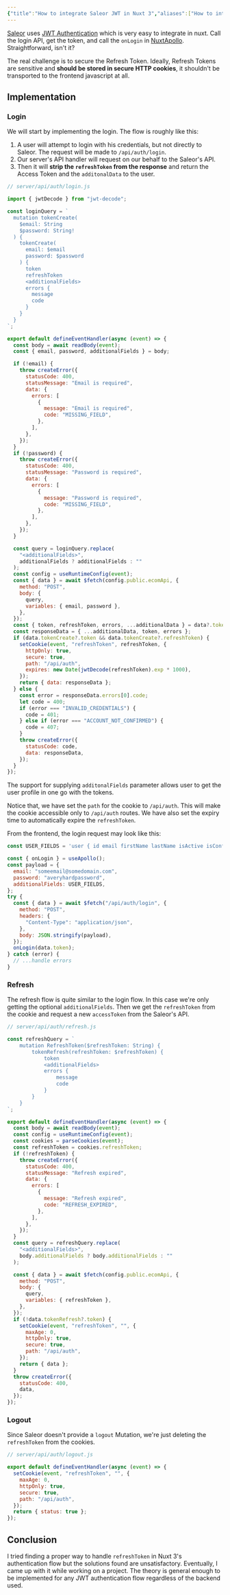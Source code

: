 ```yaml
---
{"title":"How to integrate Saleor JWT in Nuxt 3","aliases":["How to integrate Saleor JWT in Nuxt 3"],"created":"2024-04-29T10:26:43+06:00","updated":"2025-06-21T22:37:33+06:00","dg-publish":true,"dg-note-icon":"chest","tags":["technical","how-to","nuxt3","nuxt","apollo","graphql","saleor","jwt","django"],"dg-path":"Writings/Technical/HowTos/How to integrate Saleor JWT in Nuxt 3.md","permalink":"/writings/technical/how-tos/how-to-integrate-saleor-jwt-in-nuxt-3/","dgPassFrontmatter":true,"noteIcon":"chest"}
---
```


[Saleor](https://saleor.io) uses [JWT Authentication](https://docs.saleor.io/docs/3.x/api-usage/authentication) which is very easy to integrate in nuxt. Call the login API, get the token, and call the `onLogin` in [NuxtApollo](https://apollo.nuxtjs.org/recipes/authentication). Straightforward, isn't it?

The real challenge is to secure the Refresh Token. Ideally, Refresh Tokens are sensitive and **should be stored in secure HTTP cookies**, it shouldn't be transported to the frontend javascript at all.

## Implementation
### Login
We will start by implementing the login. The flow is roughly like this:
<style> .container {font-family: sans-serif; text-align: center;} .button-wrapper button {z-index: 1;height: 40px; width: 100px; margin: 10px;padding: 5px;} .excalidraw .App-menu_top .buttonList { display: flex;} .excalidraw-wrapper { height: 800px; margin: 50px; position: relative;} :root[dir="ltr"] .excalidraw .layer-ui__wrapper .zen-mode-transition.App-menu_bottom--transition-left {transform: none;} </style><script src="https://cdn.jsdelivr.net/npm/react@17/umd/react.production.min.js"></script><script src="https://cdn.jsdelivr.net/npm/react-dom@17/umd/react-dom.production.min.js"></script><script type="text/javascript" src="https://cdn.jsdelivr.net/npm/@excalidraw/excalidraw@0/dist/excalidraw.production.min.js"></script><div id="JWTexcalidraw.md1"></div><script>(function(){const InitialData={"type":"excalidraw","version":2,"source":"https://github.com/zsviczian/obsidian-excalidraw-plugin/releases/tag/2.12.4","elements":[{"points":[[0,0],[-246.8663013317563,0],[-214.26229605984966,-95.96585212589889],[32.39673071212181,-95.96585212589889],[32.39673071212181,-95.3557651262226],[0,0]],"lastCommittedPoint":null,"startBinding":null,"endBinding":null,"startArrowhead":null,"endArrowhead":null,"id":"EWQyvjlZ","type":"line","x":-331.7817471194495,"y":-248.09325543978042,"width":279.26303204387807,"height":95.96585212589889,"angle":0,"strokeColor":"#1e1e1e","backgroundColor":"transparent","fillStyle":"solid","strokeWidth":2,"strokeStyle":"solid","roughness":1,"opacity":100,"roundness":null,"seed":72886,"version":153,"versionNonce":555612512,"updated":1750499247728,"isDeleted":false,"groupIds":["c5tkAwXrUB-z5KVo-YDf4","Af92TvYlAsF_3LKwIczPH"],"boundElements":[],"link":null,"locked":false,"polygon":true,"index":"aJ","frameId":null},{"id":"0Yy49nL9","type":"text","x":-550.0714490042635,"y":-324.7966930794077,"width":222.11895751953125,"height":56.90039062500003,"angle":0,"strokeColor":"#1e1e1e","backgroundColor":"transparent","fillStyle":"solid","strokeWidth":2,"strokeStyle":"solid","roughness":1,"opacity":100,"groupIds":["c5tkAwXrUB-z5KVo-YDf4","Af92TvYlAsF_3LKwIczPH"],"frameId":null,"index":"aK","roundness":null,"seed":124554400,"version":226,"versionNonce":836226400,"isDeleted":false,"boundElements":[{"id":"J97aAJtY7gZDjpYJCYZ7l","type":"arrow"}],"updated":1750499247728,"link":null,"locked":false,"text":"Request login with credentials\n(and optionally\nadditional data query)","rawText":"Request login with credentials\n(and optionally\nadditional data query)","fontSize":15.17343750000001,"fontFamily":5,"textAlign":"center","verticalAlign":"top","containerId":null,"originalText":"Request login with credentials\n(and optionally\nadditional data query)","autoResize":true,"lineHeight":1.25},{"id":"CRNB1Cna2t0uOqnIwnB9U","type":"rectangle","x":-234.82962823783237,"y":-330.2835189414356,"width":234.53125,"height":71.0703125,"angle":0,"strokeColor":"#1e1e1e","backgroundColor":"transparent","fillStyle":"solid","strokeWidth":2,"strokeStyle":"solid","roughness":1,"opacity":100,"groupIds":["Z696HB3AL0qTWor_ZMl_g","Af92TvYlAsF_3LKwIczPH"],"frameId":null,"index":"aL","roundness":{"type":3},"seed":91720032,"version":157,"versionNonce":1468790112,"isDeleted":false,"boundElements":[{"id":"2Jmp1vAS9AP6FQxYMZbhR","type":"arrow"}],"updated":1750499247728,"link":null,"locked":false},{"id":"sW80Xn2m","type":"text","x":-220.23994470511752,"y":-312.2483626914356,"width":205.3518829345703,"height":35,"angle":0,"strokeColor":"#1e1e1e","backgroundColor":"transparent","fillStyle":"solid","strokeWidth":2,"strokeStyle":"solid","roughness":1,"opacity":100,"groupIds":["Z696HB3AL0qTWor_ZMl_g","Af92TvYlAsF_3LKwIczPH"],"frameId":null,"index":"aM","roundness":null,"seed":964042912,"version":105,"versionNonce":1817582944,"isDeleted":false,"boundElements":[{"id":"J97aAJtY7gZDjpYJCYZ7l","type":"arrow"},{"id":"3_0qKUisiyvO0oB_bNcYP","type":"arrow"}],"updated":1750499247728,"link":null,"locked":false,"text":"/api/auth/login","rawText":"/api/auth/login","fontSize":28,"fontFamily":5,"textAlign":"center","verticalAlign":"top","containerId":null,"originalText":"/api/auth/login","autoResize":true,"lineHeight":1.25},{"id":"J97aAJtY7gZDjpYJCYZ7l","type":"arrow","x":-316.20462823783237,"y":-297.1194564414356,"width":88.015625,"height":0.4453125,"angle":0,"strokeColor":"#1e1e1e","backgroundColor":"transparent","fillStyle":"solid","strokeWidth":2,"strokeStyle":"solid","roughness":1,"opacity":100,"groupIds":["Af92TvYlAsF_3LKwIczPH"],"frameId":null,"index":"aN","roundness":{"type":2},"seed":1095156064,"version":165,"versionNonce":836833632,"isDeleted":false,"boundElements":[],"updated":1750499307382,"link":null,"locked":false,"points":[[0,0],[88.015625,-0.4453125]],"lastCommittedPoint":null,"startBinding":{"elementId":"0Yy49nL9","focus":-0.005226043793011446,"gap":11.747863246899897},"endBinding":{"elementId":"sW80Xn2m","focus":0.1873588534517885,"gap":7.949058532714844},"startArrowhead":null,"endArrowhead":"arrow","elbowed":false},{"id":"nGrwSy6rYp-eExYTVpavc","type":"rectangle","x":-193.98587823783237,"y":-141.9514876914356,"width":143.77734375,"height":134.29296875,"angle":0,"strokeColor":"#1e1e1e","backgroundColor":"#b2f2bb","fillStyle":"solid","strokeWidth":2,"strokeStyle":"solid","roughness":1,"opacity":100,"groupIds":["os4FpGmg9pidJKYs_j2Ob","Af92TvYlAsF_3LKwIczPH"],"frameId":null,"index":"aO","roundness":{"type":3},"seed":117031072,"version":277,"versionNonce":221015392,"isDeleted":false,"boundElements":[{"id":"dWM9QPkMYY3gmdkLIaU_M","type":"arrow"},{"id":"2Jmp1vAS9AP6FQxYMZbhR","type":"arrow"}],"updated":1750499247728,"link":null,"locked":false},{"id":"7jB3vdKe","type":"text","x":-163.70518518363315,"y":-92.3050033164356,"width":83.21595764160156,"height":35,"angle":0,"strokeColor":"#1e1e1e","backgroundColor":"#b2f2bb","fillStyle":"solid","strokeWidth":2,"strokeStyle":"solid","roughness":1,"opacity":100,"groupIds":["os4FpGmg9pidJKYs_j2Ob","Af92TvYlAsF_3LKwIczPH"],"frameId":null,"index":"aP","roundness":null,"seed":736720032,"version":197,"versionNonce":1765730656,"isDeleted":false,"boundElements":[],"updated":1750499247728,"link":null,"locked":false,"text":"Saleor","rawText":"Saleor","fontSize":28,"fontFamily":5,"textAlign":"center","verticalAlign":"top","containerId":null,"originalText":"Saleor","autoResize":true,"lineHeight":1.25},{"id":"dWM9QPkMYY3gmdkLIaU_M","type":"arrow","x":-118.00540948783237,"y":-259.5335189414356,"width":0.7810092504419828,"height":113.26953125,"angle":0,"strokeColor":"#1e1e1e","backgroundColor":"#b2f2bb","fillStyle":"solid","strokeWidth":2,"strokeStyle":"solid","roughness":1,"opacity":100,"groupIds":["Af92TvYlAsF_3LKwIczPH"],"frameId":null,"index":"aQ","roundness":{"type":2},"seed":1747043488,"version":452,"versionNonce":1786242400,"isDeleted":false,"boundElements":[{"type":"text","id":"4XAR1iIR"}],"updated":1750499307382,"link":null,"locked":false,"points":[[0,0],[-0.46875,52.4453125],[0.31225925044198277,113.26953125]],"lastCommittedPoint":null,"startBinding":null,"endBinding":{"elementId":"nGrwSy6rYp-eExYTVpavc","focus":0.07314855431066761,"gap":4.3125},"startArrowhead":null,"endArrowhead":"arrow","elbowed":false},{"id":"4XAR1iIR","type":"text","x":-195.2260973540433,"y":-227.0882064414356,"width":153.50387573242188,"height":40,"angle":0,"strokeColor":"#1e1e1e","backgroundColor":"#b2f2bb","fillStyle":"solid","strokeWidth":2,"strokeStyle":"solid","roughness":1,"opacity":100,"groupIds":["Af92TvYlAsF_3LKwIczPH"],"frameId":null,"index":"aR","roundness":null,"seed":1654302048,"version":75,"versionNonce":1021055328,"isDeleted":false,"boundElements":[],"updated":1750499247728,"link":null,"locked":false,"text":"Request for tokens\nand additional data","rawText":"Request for tokens and additional data","fontSize":16,"fontFamily":5,"textAlign":"center","verticalAlign":"middle","containerId":"dWM9QPkMYY3gmdkLIaU_M","originalText":"Request for tokens and additional data","autoResize":true,"lineHeight":1.25},{"id":"2Jmp1vAS9AP6FQxYMZbhR","type":"arrow","x":-192.46634698783237,"y":-80.2678939414356,"width":73.1171875,"height":177.4453125,"angle":0,"strokeColor":"#1e1e1e","backgroundColor":"#b2f2bb","fillStyle":"solid","strokeWidth":2,"strokeStyle":"solid","roughness":1,"opacity":100,"groupIds":["Af92TvYlAsF_3LKwIczPH"],"frameId":null,"index":"aS","roundness":{"type":2},"seed":711299232,"version":418,"versionNonce":1225133408,"isDeleted":false,"boundElements":[{"type":"text","id":"BIB1cajy"}],"updated":1750499307383,"link":null,"locked":false,"points":[[0,0],[-73.1171875,-84.21875],[-24,-177.4453125]],"lastCommittedPoint":null,"startBinding":{"elementId":"nGrwSy6rYp-eExYTVpavc","focus":-0.5041045275110102,"gap":1.51953125},"endBinding":{"elementId":"CRNB1Cna2t0uOqnIwnB9U","focus":0.5838036321755221,"gap":1.5},"startArrowhead":null,"endArrowhead":"arrow","elbowed":false},{"id":"BIB1cajy","type":"text","x":-291.91951776419955,"y":-174.4866439414356,"width":52.671966552734375,"height":20,"angle":0,"strokeColor":"#1e1e1e","backgroundColor":"#b2f2bb","fillStyle":"solid","strokeWidth":2,"strokeStyle":"solid","roughness":1,"opacity":100,"groupIds":["Af92TvYlAsF_3LKwIczPH"],"frameId":null,"index":"aT","roundness":null,"seed":2033743008,"version":48,"versionNonce":1498364256,"isDeleted":false,"boundElements":[],"updated":1750499247728,"link":null,"locked":false,"text":"tokens","rawText":"tokens","fontSize":16,"fontFamily":5,"textAlign":"center","verticalAlign":"middle","containerId":"2Jmp1vAS9AP6FQxYMZbhR","originalText":"tokens","autoResize":true,"lineHeight":1.25},{"id":"F0t6NbDm-xnPvCefJGQhC","type":"rectangle","x":-539.9390032378324,"y":-170.3653060508106,"width":153.91015625,"height":56.60546875,"angle":0,"strokeColor":"#1e1e1e","backgroundColor":"#a5d8ff","fillStyle":"solid","strokeWidth":2,"strokeStyle":"solid","roughness":1,"opacity":100,"groupIds":["Af92TvYlAsF_3LKwIczPH"],"frameId":null,"index":"aU","roundness":{"type":3},"seed":2080916832,"version":226,"versionNonce":1373703520,"isDeleted":false,"boundElements":[{"type":"text","id":"wuVBeRcp"},{"id":"3_0qKUisiyvO0oB_bNcYP","type":"arrow"}],"updated":1750499247728,"link":null,"locked":false},{"id":"wuVBeRcp","type":"text","x":-499.8438952056058,"y":-154.5625716758106,"width":73.71994018554688,"height":25,"angle":0,"strokeColor":"#1e1e1e","backgroundColor":"transparent","fillStyle":"solid","strokeWidth":2,"strokeStyle":"solid","roughness":1,"opacity":100,"groupIds":["Af92TvYlAsF_3LKwIczPH"],"frameId":null,"index":"aV","roundness":null,"seed":732047712,"version":207,"versionNonce":18375008,"isDeleted":false,"boundElements":[],"updated":1750499247728,"link":null,"locked":false,"text":"Cookies","rawText":"Cookies","fontSize":20,"fontFamily":5,"textAlign":"center","verticalAlign":"middle","containerId":"F0t6NbDm-xnPvCefJGQhC","originalText":"Cookies","autoResize":true,"lineHeight":1.25},{"id":"3_0qKUisiyvO0oB_bNcYP","type":"arrow","x":-207.37817642301218,"y":-263.25983730081055,"width":174.3147330648202,"height":114.6497361209229,"angle":0,"strokeColor":"#1e1e1e","backgroundColor":"#a5d8ff","fillStyle":"solid","strokeWidth":2,"strokeStyle":"solid","roughness":1,"opacity":100,"groupIds":["Af92TvYlAsF_3LKwIczPH"],"frameId":null,"index":"aW","roundness":{"type":2},"seed":1105335648,"version":423,"versionNonce":673854816,"isDeleted":false,"boundElements":[],"updated":1750499307383,"link":null,"locked":false,"points":[[0,0],[-74.06082681482017,70.30859374999997],[-174.3147330648202,114.6497361209229]],"lastCommittedPoint":null,"startBinding":{"elementId":"sW80Xn2m","focus":0.4677171276957706,"gap":13.988525390625057},"endBinding":{"elementId":"F0t6NbDm-xnPvCefJGQhC","focus":0.4717193181116595,"gap":4.3359375},"startArrowhead":null,"endArrowhead":"arrow","elbowed":false}],"appState":{"theme":"light","viewBackgroundColor":"#ffffff","currentItemStrokeColor":"#1e1e1e","currentItemBackgroundColor":"#a5d8ff","currentItemFillStyle":"solid","currentItemStrokeWidth":2,"currentItemStrokeStyle":"solid","currentItemRoughness":1,"currentItemOpacity":100,"currentItemFontFamily":5,"currentItemFontSize":20,"currentItemTextAlign":"center","currentItemStartArrowhead":null,"currentItemEndArrowhead":"arrow","currentItemArrowType":"round","scrollX":857.942554517972,"scrollY":786.010068222481,"zoom":{"value":1.008825},"currentItemRoundness":"round","gridSize":20,"gridStep":5,"gridModeEnabled":false,"gridColor":{"Bold":"rgba(217, 217, 217, 0.5)","Regular":"rgba(230, 230, 230, 0.5)"},"currentStrokeOptions":null,"frameRendering":{"enabled":true,"clip":true,"name":true,"outline":true},"objectsSnapModeEnabled":false,"activeTool":{"type":"selection","customType":null,"locked":false,"fromSelection":false,"lastActiveTool":null}},"files":{}};InitialData.scrollToContent=true;App=()=>{const e=React.useRef(null),t=React.useRef(null),[n,i]=React.useState({width:void 0,height:void 0});return React.useEffect(()=>{i({width:t.current.getBoundingClientRect().width,height:t.current.getBoundingClientRect().height});const e=()=>{i({width:t.current.getBoundingClientRect().width,height:t.current.getBoundingClientRect().height})};return window.addEventListener("resize",e),()=>window.removeEventListener("resize",e)},[t]),React.createElement(React.Fragment,null,React.createElement("div",{className:"excalidraw-wrapper",ref:t},React.createElement(ExcalidrawLib.Excalidraw,{ref:e,width:n.width,height:n.height,initialData:InitialData,viewModeEnabled:!0,zenModeEnabled:!0,gridModeEnabled:!1})))},excalidrawWrapper=document.getElementById("JWTexcalidraw.md1");ReactDOM.render(React.createElement(App),excalidrawWrapper);})();</script>
1. A user will attempt to login with his credentials, but not directly to Saleor. The request will be made to `/api/auth/login`.
2. Our server's API handler will request on our behalf to the Saleor's API.
3. Then it will **strip the `refreshToken` from the response** and return the Access Token and the `additonalData` to the user.

```javascript
// server/api/auth/login.js

import { jwtDecode } from "jwt-decode";

const loginQuery = `
  mutation tokenCreate(
    $email: String
    $password: String!
  ) {
    tokenCreate(
      email: $email
      password: $password
    ) {
      token
      refreshToken
      <additionalFields>
      errors {
        message
        code
      }
    }
  }
`;

export default defineEventHandler(async (event) => {
  const body = await readBody(event);
  const { email, password, additionalFields } = body;

  if (!email) {
    throw createError({
      statusCode: 400,
      statusMessage: "Email is required",
      data: {
        errors: [
          {
            message: "Email is required",
            code: "MISSING_FIELD",
          },
        ],
      },
    });
  }
  if (!password) {
    throw createError({
      statusCode: 400,
      statusMessage: "Password is required",
      data: {
        errors: [
          {
            message: "Password is required",
            code: "MISSING_FIELD",
          },
        ],
      },
    });
  }

  const query = loginQuery.replace(
    "<additionalFields>",
    additionalFields ? additionalFields : ""
  );
  const config = useRuntimeConfig(event);
  const { data } = await $fetch(config.public.ecomApi, {
    method: "POST",
    body: {
      query,
      variables: { email, password },
    },
  });
  const { token, refreshToken, errors, ...additionalData } = data?.tokenCreate;
  const responseData = { ...additionalData, token, errors };
  if (data.tokenCreate?.token && data.tokenCreate?.refreshToken) {
    setCookie(event, "refreshToken", refreshToken, {
      httpOnly: true,
      secure: true,
      path: "/api/auth",
      expires: new Date(jwtDecode(refreshToken).exp * 1000),
    });
    return { data: responseData };
  } else {
    const error = responseData.errors[0].code;
    let code = 400;
    if (error === "INVALID_CREDENTIALS") {
      code = 401;
    } else if (error === "ACCOUNT_NOT_CONFIRMED") {
      code = 407;
    }
    throw createError({
      statusCode: code,
      data: responseData,
    });
  }
});

```

The support for supplying `additonalFields` parameter allows user to get the user profile in one go with the tokens.

Notice that, we have set the `path` for the cookie to `/api/auth`. This will make the cookie accessible only to `/api/auth` routes. We have also set the expiry time to automatically expire the `refreshToken`.

From the frontend, the login request may look like this:

```javascript
const USER_FIELDS = 'user { id email firstName lastName isActive isConfirmed metafields(keys: ["gender"])';

const { onLogin } = useApollo();
const payload = {
  email: "someemail@somedomain.com",
  password: "averyhardpassword",
  additionalFields: USER_FIELDS,
};
try {
  const { data } = await $fetch("/api/auth/login", {
    method: "POST",
    headers: {
      "Content-Type": "application/json",
    },
    body: JSON.stringify(payload),
  });
  onLogin(data.token);
} catch (error) {
  // ...handle errors
}

```

### Refresh
The refresh flow is quite similar to the login flow. In this case we're only getting the optional `additionalFields`. Then we get the `refreshToken` from the cookie and request a new `accessToken` from the Saleor's API.

```javascript
// server/api/auth/refresh.js

const refreshQuery = `
    mutation RefreshToken($refreshToken: String) {
        tokenRefresh(refreshToken: $refreshToken) {
            token
            <additionalFields>
            errors {
                message
                code
            }
        }
    }
`;

export default defineEventHandler(async (event) => {
  const body = await readBody(event);
  const config = useRuntimeConfig(event);
  const cookies = parseCookies(event);
  const refreshToken = cookies.refreshToken;
  if (!refreshToken) {
    throw createError({
      statusCode: 400,
      statusMessage: "Refresh expired",
      data: {
        errors: [
          {
            message: "Refresh expired",
            code: "REFRESH_EXPIRED",
          },
        ],
      },
    });
  }
  const query = refreshQuery.replace(
    "<additionalFields>",
    body.additionalFields ? body.additionalFields : ""
  );

  const { data } = await $fetch(config.public.ecomApi, {
    method: "POST",
    body: {
      query,
      variables: { refreshToken },
    },
  });
  if (!data.tokenRefresh?.token) {
    setCookie(event, "refreshToken", "", {
      maxAge: 0,
      httpOnly: true,
      secure: true,
      path: "/api/auth",
    });
    return { data };
  }
  throw createError({
    statusCode: 400,
    data,
  });
});

```

### Logout
Since Saleor doesn't provide a `logout` Mutation, we're just deleting the `refreshToken` from the cookies.

```javascript
// server/api/auth/logout.js

export default defineEventHandler(async (event) => {
  setCookie(event, "refreshToken", "", {
    maxAge: 0,
    httpOnly: true,
    secure: true,
    path: "/api/auth",
  });
  return { status: true };
});
```

## Conclusion
I tried finding a proper way to handle `refreshToken` in Nuxt 3's authentication flow but the solutions found are unsatisfactory. Eventually, I came up with it while working on a project. The theory is general enough to be implemented for any JWT authentication flow regardless of the backend used.